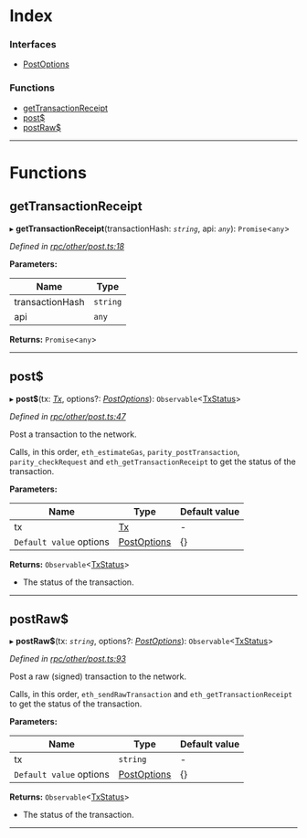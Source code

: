 

# Index

### Interfaces

* [PostOptions](../interfaces/_rpc_other_post_.postoptions.md)

### Functions

* [getTransactionReceipt](_rpc_other_post_.md#gettransactionreceipt)
* [post$](_rpc_other_post_.md#post_)
* [postRaw$](_rpc_other_post_.md#postraw_)

---

# Functions

<a id="gettransactionreceipt"></a>

##  getTransactionReceipt

▸ **getTransactionReceipt**(transactionHash: *`string`*, api: *`any`*): `Promise`<`any`>

*Defined in [rpc/other/post.ts:18](https://github.com/paritytech/js-libs/blob/fd69e11/packages/light.js/src/rpc/other/post.ts#L18)*

**Parameters:**

| Name | Type |
| ------ | ------ |
| transactionHash | `string` |
| api | `any` |

**Returns:** `Promise`<`any`>

___
<a id="post_"></a>

##  post$

▸ **post$**(tx: *[Tx](_types_.md#tx)*, options?: *[PostOptions](../interfaces/_rpc_other_post_.postoptions.md)*): `Observable`<[TxStatus](../interfaces/_types_.txstatus.md)>

*Defined in [rpc/other/post.ts:47](https://github.com/paritytech/js-libs/blob/fd69e11/packages/light.js/src/rpc/other/post.ts#L47)*

Post a transaction to the network.

Calls, in this order, `eth_estimateGas`, `parity_postTransaction`, `parity_checkRequest` and `eth_getTransactionReceipt` to get the status of the transaction.

**Parameters:**

| Name | Type | Default value |
| ------ | ------ | ------ |
| tx | [Tx](_types_.md#tx) | - |
| `Default value` options | [PostOptions](../interfaces/_rpc_other_post_.postoptions.md) |  {} |

**Returns:** `Observable`<[TxStatus](../interfaces/_types_.txstatus.md)>
- The status of the transaction.

___
<a id="postraw_"></a>

##  postRaw$

▸ **postRaw$**(tx: *`string`*, options?: *[PostOptions](../interfaces/_rpc_other_post_.postoptions.md)*): `Observable`<[TxStatus](../interfaces/_types_.txstatus.md)>

*Defined in [rpc/other/post.ts:93](https://github.com/paritytech/js-libs/blob/fd69e11/packages/light.js/src/rpc/other/post.ts#L93)*

Post a raw (signed) transaction to the network.

Calls, in this order, `eth_sendRawTransaction` and `eth_getTransactionReceipt` to get the status of the transaction.

**Parameters:**

| Name | Type | Default value |
| ------ | ------ | ------ |
| tx | `string` | - |
| `Default value` options | [PostOptions](../interfaces/_rpc_other_post_.postoptions.md) |  {} |

**Returns:** `Observable`<[TxStatus](../interfaces/_types_.txstatus.md)>
- The status of the transaction.

___

